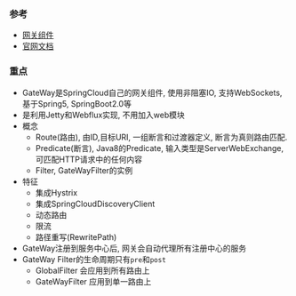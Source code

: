 ### 参考
- [网关组件](http://www.ityouknow.com/springcloud/2018/12/12/spring-cloud-gateway-start.html)
- [官网文档](https://cloud.spring.io/spring-cloud-gateway/reference/html/)

### 重点
- GateWay是SpringCloud自己的网关组件, 使用非阻塞IO, 支持WebSockets, 基于Spring5, SpringBoot2.0等
- 是利用Jetty和Webflux实现, 不用加入web模块
- 概念
    - Route(路由), 由ID,目标URI, 一组断言和过渡器定义, 断言为真则路由匹配.
    - Predicate(断言), Java8的Predicate, 输入类型是ServerWebExchange, 可匹配HTTP请求中的任何内容
    - Filter, GateWayFilter的实例
- 特征
    - 集成Hystrix
    - 集成SpringCloudDiscoveryClient
    - 动态路由
    - 限流
    - 路径重写(RewritePath)
- GateWay注册到服务中心后, 网关会自动代理所有注册中心的服务
- GateWay Filter的生命周期只有`pre`和`post`
    - GlobalFilter 会应用到所有路由上
    - GateWayFilter 应用到单一路由上
 